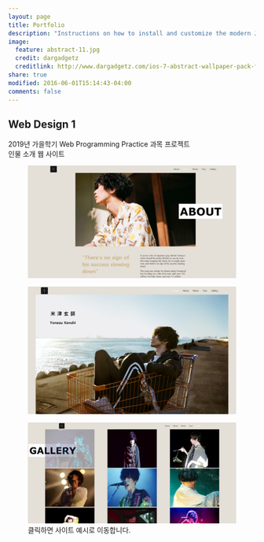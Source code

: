 ```yaml
---
layout: page
title: Portfolio
description: "Instructions on how to install and customize the modern Jekyll theme HPSTR."
image:
  feature: abstract-11.jpg
  credit: dargadgetz
  creditlink: http://www.dargadgetz.com/ios-7-abstract-wallpaper-pack-for-iphone-5-and-ipod-touch-retina/
share: true
modified: 2016-06-01T15:14:43-04:00
comments: false
---
```


## Web Design 1

2019년 가을학기 Web Programming Practice 과목 프로젝트  
인물 소개 웹 사이트

<figure>
    <a href="{{ site.url }}/portfolio_1/"><img src="/portfolio_1/Portfolio_1_thumb.PNG" alt=""></a>
</figure>

<figure>
    <a href="{{ site.url }}/portfolio_1/"><img src="/portfolio_1/Portfolio_1_thumb2.PNG" alt=""></a>
</figure>

<figure>
    <a href="{{ site.url }}/portfolio_1/"><img src="/portfolio_1/Portfolio_1_thumb3.PNG" alt=""></a>
    <figcaption>클릭하면 사이트 예시로 이동합니다.</figcaption>
</figure>